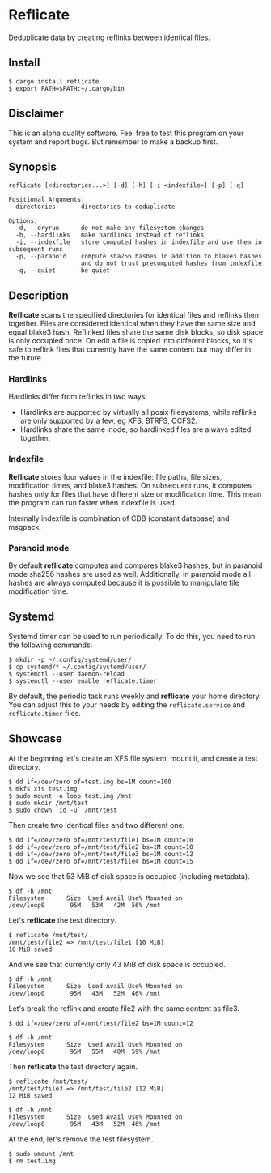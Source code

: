 # Reflicate

Deduplicate data by creating reflinks between identical files.

## Install

```
$ cargo install reflicate
$ export PATH=$PATH:~/.cargo/bin
```

## Disclaimer

This is an alpha quality software.
Feel free to test this program on your system and report bugs.
But remember to make a backup first.

## Synopsis

```
reflicate [<directories...>] [-d] [-h] [-i <indexfile>] [-p] [-q]  
  
Positional Arguments:
  directories       directories to deduplicate

Options:
  -d, --dryrun      do not make any filesystem changes
  -h, --hardlinks   make hardlinks instead of reflinks
  -i, --indexfile   store computed hashes in indexfile and use them in subsequent runs
  -p, --paranoid    compute sha256 hashes in addition to blake3 hashes
                    and do not trust precomputed hashes from indexfile
  -q, --quiet       be quiet
```

## Description

**Reflicate** scans the specified directories for identical files and reflinks them together.
Files are considered identical when they have the same size and equal blake3 hash.
Reflinked files share the same disk blocks, so disk space is only occupied once.
On edit a file is copied into different blocks,
so it's safe to reflink files that currently have the same content but may differ in the future.

### Hardlinks

Hardlinks differ from reflinks in two ways:
- Hardlinks are supported by virtually all posix filesystems, while reflinks are only supported by a few, eg XFS, BTRFS, OCFS2.
- Hardlinks share the same inode, so hardlinked files are always edited together.

### Indexfile

**Reflicate** stores four values in the indexfile: file paths, file sizes, modification times, and blake3 hashes.
On subsequent runs, it computes hashes only for files that have different size or modification time.
This mean the program can run faster when indexfile is used.

Internally indexfile is combination of CDB (constant database) and msgpack.

### Paranoid mode

By default **reflicate** computes and compares blake3 hashes, but in paranoid mode sha256 hashes are used as well.
Additionally, in paranoid mode all hashes are always computed because it is possible to manipulate file modification time.

## Systemd

Systemd timer can be used to run periodically.
To do this, you need to run the following commands:

```
$ mkdir -p ~/.config/systemd/user/
$ cp systemd/* ~/.config/systemd/user/
$ systemctl --user daemon-reload
$ systemctl --user enable reflicate.timer
```

By default, the periodic task runs weekly and **reflicate** your home directory.
You can adjust this to your needs by editing the `reflicate.service` and `reflicate.timer` files.

## Showcase

At the beginning let's create an XFS file system, mount it, and create a test directory.
```
$ dd if=/dev/zero of=test.img bs=1M count=100
$ mkfs.xfs test.img
$ sudo mount -o loop test.img /mnt
$ sudo mkdir /mnt/test
$ sudo chown `id -u` /mnt/test
```

Then create two identical files and two different one.
```
$ dd if=/dev/zero of=/mnt/test/file1 bs=1M count=10
$ dd if=/dev/zero of=/mnt/test/file2 bs=1M count=10
$ dd if=/dev/zero of=/mnt/test/file3 bs=1M count=12
$ dd if=/dev/zero of=/mnt/test/file4 bs=1M count=15
```

Now we see that 53 MiB of disk space is occupied (including metadata).
```
$ df -h /mnt
Filesystem      Size  Used Avail Use% Mounted on
/dev/loop0       95M   53M   42M  56% /mnt
```

Let's **reflicate** the test directory.
```
$ reflicate /mnt/test/
/mnt/test/file2 => /mnt/test/file1 [10 MiB]
10 MiB saved
```

And we see that currently only 43 MiB of disk space is occupied.
```
$ df -h /mnt
Filesystem      Size  Used Avail Use% Mounted on
/dev/loop0       95M   43M   52M  46% /mnt
```

Let's break the reflink and create file2 with the same content as file3.
```
$ dd if=/dev/zero of=/mnt/test/file2 bs=1M count=12

$ df -h /mnt
Filesystem      Size  Used Avail Use% Mounted on
/dev/loop0       95M   55M   40M  59% /mnt
```

Then **reflicate** the test directory again.
```
$ reflicate /mnt/test/
/mnt/test/file3 => /mnt/test/file2 [12 MiB]
12 MiB saved

$ df -h /mnt
Filesystem      Size  Used Avail Use% Mounted on
/dev/loop0       95M   43M   52M  46% /mnt
```

At the end, let's remove the test filesystem.
```
$ sudo umount /mnt
$ rm test.img
```
